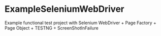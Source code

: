 ExampleSeleniumWebDriver
========================

Example functional test project with Selenium WebDriver + Page Factory + Page Object + TESTNG +  ScreenShotInFailure
